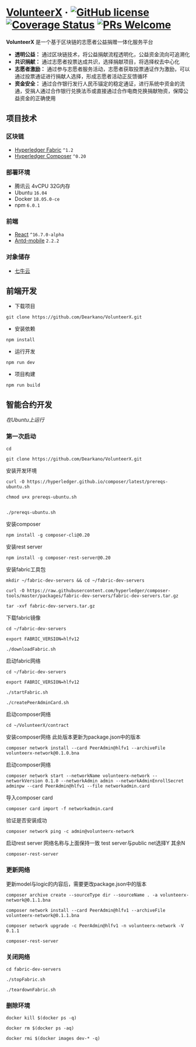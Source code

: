 # [VolunteerX](https://github.com/Dearkano/VolunteerX) &middot; [![GitHub license](https://img.shields.io/badge/license-MIT-blue.svg)](https://github.com/facebook/react/blob/master/LICENSE) [![Coverage Status](https://img.shields.io/coveralls/facebook/react/master.svg?style=flat)](https://coveralls.io/github/facebook/react?branch=master) [![PRs Welcome](https://img.shields.io/badge/PRs-welcome-brightgreen.svg)](https://reactjs.org/docs/how-to-contribute.html#your-first-pull-request)

**VolunteerX** 是一个基于区块链的志愿者公益捐赠一体化服务平台

* **透明公益：** 通过区块链技术，将公益捐献流程透明化，公益资金流向可追溯化
* **共识捐献：** 通过志愿者投票达成共识，选择捐献项目，将选择权去中心化
* **志愿者激励：** 通过参与志愿者服务活动，志愿者获取投票通证作为激励，可以通过投票通证进行捐献人选择，形成志愿者活动正反馈循环
* **资金安全：** 通过合作银行发行人民币锚定的稳定通证，进行系统中资金的流通，受捐人通过合作银行兑换法币或直接通过合作电商兑换捐献物资，保障公益资金的正确使用

## 项目技术

### 区块链
* [Hyperledger Fabric](https://gerrit.hyperledger.org/r/#/admin/projects/fabric) `^1.2`
* [Hyperledger Composer](https://github.com/hyperledger/composer) `^0.20`

### 部署环境 
* 腾讯云 4vCPU 32G内存 
* Ubuntu `16.04`
* Docker `18.05.0-ce`
* npm `6.0.1`

### 前端
* [React](https://github.com/facebook/react) `^16.7.0-alpha`
* [Antd-mobile](https://mobile.ant.design) `2.2.2`

### 对象储存
* [七牛云](https://www.qiniu.com/)

## 前端开发
* 下载项目

`git clone https://github.com/Dearkano/VolunteerX.git`
* 安装依赖

`npm install`
* 运行开发

`npm run dev`
* 项目构建

`npm run build`

## 智能合约开发
*在Ubuntu上运行*
### 第一次启动
```
cd

git clone https://github.com/Dearkano/VolunteerX.git

```

安装开发环境
```
curl -O https://hyperledger.github.io/composer/latest/prereqs-ubuntu.sh

chmod u+x prereqs-ubuntu.sh


./prereqs-ubuntu.sh
```

安装composer

`npm install -g composer-cli@0.20`

安装rest server

`npm install -g composer-rest-server@0.20`

安装fabric工具包
```
mkdir ~/fabric-dev-servers && cd ~/fabric-dev-servers

curl -O https://raw.githubusercontent.com/hyperledger/composer-tools/master/packages/fabric-dev-servers/fabric-dev-servers.tar.gz

tar -xvf fabric-dev-servers.tar.gz
```

下载fabric镜像
```
cd ~/fabric-dev-servers

export FABRIC_VERSION=hlfv12

./downloadFabric.sh
```

启动fabric网络
```
cd ~/fabric-dev-servers

export FABRIC_VERSION=hlfv12

./startFabric.sh

./createPeerAdminCard.sh
```

启动composer网络

`cd ~/VolunteerX/contract`

安装composer网络 此处版本更新为package.json中的版本

`composer network install --card PeerAdmin@hlfv1 --archiveFile volunteerx-network@0.1.0.bna`

启动composer网络

`composer network start --networkName volunteerx-network --networkVersion 0.1.0 --networkAdmin admin --networkAdminEnrollSecret adminpw --card PeerAdmin@hlfv1 --file networkadmin.card`

导入composer card

`composer card import -f networkadmin.card`

验证是否安装成功

`composer network ping -c admin@volunteerx-network`

启动rest server 网络名称与上面保持一致 test server与public net选择Y 其余N

`composer-rest-server`

### 更新网络
更新model与logic的内容后，需要更改package.json中的版本

```
composer archive create --sourceType dir --sourceName . -a volunteerx-network@0.1.1.bna

composer network install --card PeerAdmin@hlfv1 --archiveFile volunteerx-network@0.1.1.bna

composer network upgrade -c PeerAdmin@hlfv1 -n volunteerx-network -V 0.1.1

composer-rest-server
```

### 关闭网络
```
cd fabric-dev-servers

./stopFabric.sh

./teardownFabric.sh
```

### 删除环境
```
docker kill $(docker ps -q)

docker rm $(docker ps -aq)

docker rmi $(docker images dev-* -q)
```
